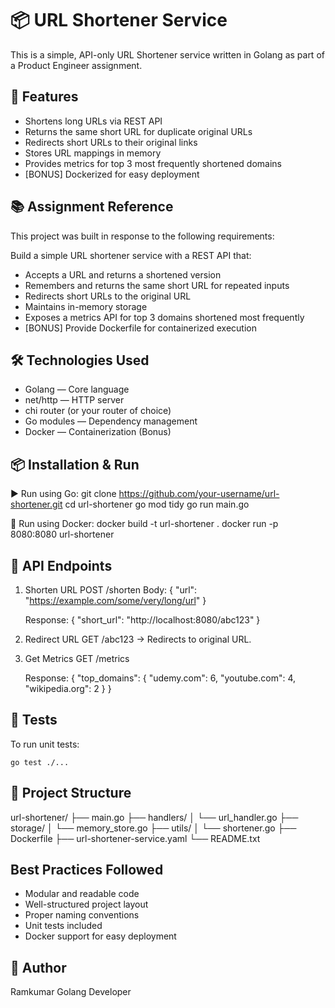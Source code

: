 📦 URL Shortener Service
========================

This is a simple, API-only URL Shortener service written in Golang as part of a Product Engineer assignment.

🚀 Features
-----------
- Shortens long URLs via REST API
- Returns the same short URL for duplicate original URLs
- Redirects short URLs to their original links
- Stores URL mappings in memory
- Provides metrics for top 3 most frequently shortened domains
- [BONUS] Dockerized for easy deployment

📚 Assignment Reference
-----------------------
This project was built in response to the following requirements:

Build a simple URL shortener service with a REST API that:
- Accepts a URL and returns a shortened version
- Remembers and returns the same short URL for repeated inputs
- Redirects short URLs to the original URL
- Maintains in-memory storage
- Exposes a metrics API for top 3 domains shortened most frequently
- [BONUS] Provide Dockerfile for containerized execution

🛠️ Technologies Used
---------------------
- Golang — Core language
- net/http — HTTP server
- chi router (or your router of choice)
- Go modules — Dependency management
- Docker — Containerization (Bonus)

📦 Installation & Run
----------------------

▶️ Run using Go:
    git clone https://github.com/your-username/url-shortener.git
    cd url-shortener
    go mod tidy
    go run main.go

🐳 Run using Docker:
    docker build -t url-shortener .
    docker run -p 8080:8080 url-shortener

🔗 API Endpoints
-----------------

1. Shorten URL
   POST /shorten
   Body:
       {
         "url": "https://example.com/some/very/long/url"
       }

   Response:
       {
         "short_url": "http://localhost:8080/abc123"
       }

2. Redirect URL
   GET /abc123
   → Redirects to original URL.

3. Get Metrics
   GET /metrics

   Response:
       {
         "top_domains": {
           "udemy.com": 6,
           "youtube.com": 4,
           "wikipedia.org": 2
         }
       }

🧪 Tests
--------
To run unit tests:

    go test ./...

📁 Project Structure
--------------------
url-shortener/
├── main.go
├── handlers/
│   └── url_handler.go
├── storage/
│   └── memory_store.go
├── utils/
│   └── shortener.go
├── Dockerfile
├── url-shortener-service.yaml
└── README.txt

Best Practices Followed
--------------------------
- Modular and readable code
- Well-structured project layout
- Proper naming conventions
- Unit tests included
- Docker support for easy deployment

👤 Author
---------
Ramkumar
Golang Developer